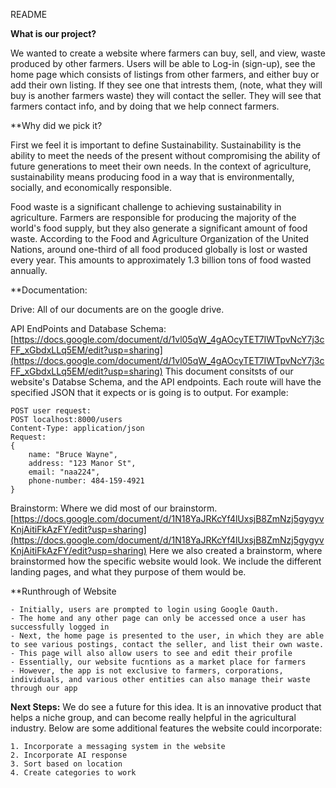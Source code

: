 README


**What is our project?**

We wanted to create a website where farmers can buy, sell, and view, waste produced by other farmers. Users will be able to Log-in (sign-up), see the home page which consists of listings from other farmers, and either buy or add their own listing. If they see one that intrests them, (note, what they will buy is another farmers waste) they will contact the seller. They will see that farmers contact info, and by doing that we help connect farmers. 




**Why did we pick it?

First we feel it is important to define Sustainability. Sustainability is the ability to meet the needs of the present without compromising the ability of future generations to meet their own needs. In the context of agriculture, sustainability means producing food in a way that is environmentally, socially, and economically responsible.

Food waste is a significant challenge to achieving sustainability in agriculture. Farmers are responsible for producing the majority of the world's food supply, but they also generate a significant amount of food waste. According to the Food and Agriculture Organization of the United Nations, around one-third of all food produced globally is lost or wasted every year. This amounts to approximately 1.3 billion tons of food wasted annually.



**Documentation:

Drive: All of our documents are on the google drive.


API EndPoints and Database Schema: [https://docs.google.com/document/d/1vl05qW_4gAOcyTET7IWTpvNcY7j3cFF_xGbdxLLq5EM/edit?usp=sharing](https://docs.google.com/document/d/1vl05qW_4gAOcyTET7IWTpvNcY7j3cFF_xGbdxLLq5EM/edit?usp=sharing)
This document consitsts of our website's Databse Schema, and the API endpoints. Each route will have the specified JSON that it expects or is going is to output. For example:
```
POST user request:    
POST localhost:8000/users
Content-Type: application/json
Request: 
{
    name: "Bruce Wayne",
    address: "123 Manor St",
    email: "naa224",
    phone-number: 484-159-4921
}
```
Brainstorm: Where we did most of our brainstorm. [https://docs.google.com/document/d/1N18YaJRKcYf4lUxsjB8ZmNzj5gygyvKnjAitiFkAzFY/edit?usp=sharing](https://docs.google.com/document/d/1N18YaJRKcYf4lUxsjB8ZmNzj5gygyvKnjAitiFkAzFY/edit?usp=sharing)
Here we also created a brainstorm, where brainstormed how the specific website would look. We include the different landing pages, and what they purpose of them would be. 

**Runthrough of Website
```
- Initially, users are prompted to login using Google Oauth.
- The home and any other page can only be accessed once a user has successfully logged in
- Next, the home page is presented to the user, in which they are able to see various postings, contact the seller, and list their own waste.
- This page will also allow users to see and edit their profile
- Essentially, our website fucntions as a market place for farmers
- However, the app is not exclusive to farmers, corporations, individuals, and various other entities can also manage their waste through our app
```

**Next Steps:**
We do see a future for this idea. It is an innovative product that helps a niche group, and can become really helpful in the agricultural industry. Below are some additional features the website could incorporate:
   ```
   1. Incorporate a messaging system in the website
   2. Incorporate AI response 
   3. Sort based on location
   4. Create categories to work
   ```


